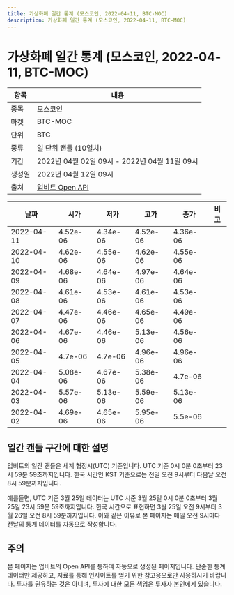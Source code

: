 ```yaml
---
title: 가상화폐 일간 통계 (모스코인, 2022-04-11, BTC-MOC)
description: 가상화폐 일간 통계 (모스코인, 2022-04-11, BTC-MOC)
---
```



가상화폐 일간 통계 (모스코인, 2022-04-11, BTC-MOC)
===

|항목|내용|
|--|--|
|종목|모스코인|
|마켓|BTC-MOC|
|단위|BTC|
|종류|일 단위 캔들 (10일치)|
|기간|2022년 04월 02일 09시 - 2022년 04월 11일 09시|
|생성일|2022년 04월 12일 09시|
|출처|[업비트 Open API](https://docs.upbit.com)|


|날짜|시가|저가|고가|종가|비고|
|--|--|--|--|--|--|
|2022-04-11|4.52e-06|4.34e-06|4.52e-06|4.36e-06|    |
|2022-04-10|4.62e-06|4.55e-06|4.62e-06|4.55e-06|    |
|2022-04-09|4.68e-06|4.64e-06|4.97e-06|4.64e-06|    |
|2022-04-08|4.61e-06|4.53e-06|4.61e-06|4.53e-06|    |
|2022-04-07|4.47e-06|4.46e-06|4.65e-06|4.49e-06|    |
|2022-04-06|4.67e-06|4.46e-06|5.13e-06|4.56e-06|    |
|2022-04-05|4.7e-06|4.7e-06|4.96e-06|4.96e-06|    |
|2022-04-04|5.08e-06|4.67e-06|5.38e-06|4.7e-06|    |
|2022-04-03|5.57e-06|5.13e-06|5.59e-06|5.13e-06|    |
|2022-04-02|4.69e-06|4.65e-06|5.95e-06|5.5e-06|    |


일간 캔들 구간에 대한 설명
---


업비트의 일간 캔들은 세계 협정시(UTC) 기준입니다. 
UTC 기준 0시 0분 0초부터 23시 59분 59초까지입니다. 
한국 시간인 KST 기준으로는 전일 오전 9시부터 다음날 오전 8시 59분까지입니다. 


예를들면, UTC 기준 3월 25일 데이터는 UTC 시준 3월 25일 0시 0분 0초부터 3월 25일 23시 59분 59초까지입니다. 
한국 시간으로 표현하면 3월 25일 오전 9시부터 3월 26일 오전 8시 59분까지입니다. 
이와 같은 이유로 본 페이지는 매일 오전 9시마다 전날의 통계 데이터를 자동으로 작성합니다. 


주의
---


본 페이지는 업비트의 Open API를 통하여 자동으로 생성된 페이지입니다. 
단순한 통계 데이터만 제공하고, 자료를 통해 인사이트를 얻기 위한 참고용으로만 사용하시기 바랍니다. 
투자를 권유하는 것은 아니며, 투자에 대한 모든 책임은 투자자 본인에게 있습니다. 
